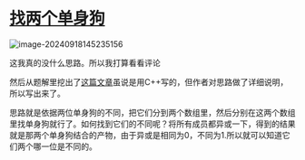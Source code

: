 # [找两个单身狗](https://leetcode.cn/problems/shu-zu-zhong-shu-zi-chu-xian-de-ci-shu-lcof/description/)

![image-20240918145235156](https://md-wind.oss-cn-nanjing.aliyuncs.com/md/202409181452455.png)

这我真的没什么思路。所以我打算看看评论

然后从题解里挖出了[这篇文章](https://blog.csdn.net/m0_46202073/article/details/119539633?fromshare=blogdetail&sharetype=blogdetail&sharerId=119539633&sharerefer=PC&sharesource=venti0411&sharefrom=from_link)虽说是用C++写的，但作者对思路做了详细说明，所以写出来了。

思路就是依据两位单身狗的不同，把它们分到两个数组里，然后分别在这两个数组里找单身狗就行了。如何找到它们的不同呢？将所有成员都异或一下，得到的结果就是那两个单身狗结合的产物，由于异或是相同为0，不同为1.所以就可以知道它们两个哪一位是不同的。



